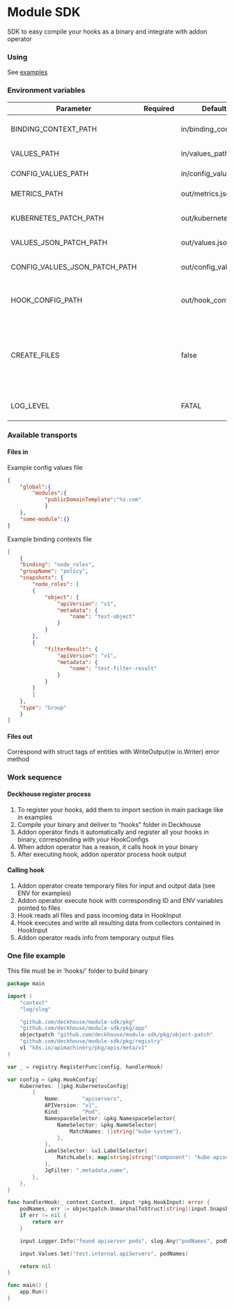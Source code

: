 # Module SDK
SDK to easy compile your hooks as a binary and integrate with addon operator

### Using

See [examples](https://github.com/deckhouse/module-sdk/tree/main/examples)

### Environment variables

| Parameter | Required | Default value | Description |
| --- | --- | --- | --- |
| BINDING_CONTEXT_PATH |  | in/binding_context.json | Path to binding context file |
| VALUES_PATH |  | in/values_path.json | Path to values file |
| CONFIG_VALUES_PATH |  | in/config_values_path.json | Path to config values file |
| METRICS_PATH |  | out/metrics.json | Path to metrics file |
| KUBERNETES_PATCH_PATH |  | out/kubernetes.json | Path to kubernetes patch file |
| VALUES_JSON_PATCH_PATH |  | out/values.json | Path to values patch file |
| CONFIG_VALUES_JSON_PATCH_PATH |  | out/config_values.json | Path to config values patch file |
| HOOK_CONFIG_PATH |  | out/hook_config.json | Path to dump hook configurations in file |
| CREATE_FILES |  | false | Allow hook to create files by himself (by default, waiting for addon operator to create) |
| LOG_LEVEL |  | FATAL | Log level (suppressed by default) |

### Available transports

#### Files in

Example config values file
```json
{
    "global":{
        "modules":{
            "publicDomainTemplate":"%s.com"
            }
    },
    "some-module":{}
}
```

Example binding contexts file
```json
[
	{
	"binding": "node_roles",
	"groupName": "policy",
	"snapshots": {
		"node_roles": [
		{
			"object": {
				"apiVersion": "v1",
				"metadata": {
					"name": "test-object"
				}
			}
		},
		{
			"filterResult": {
				"apiVersion": "v1",
				"metadata": {
					"name": "test-filter-result"
				}
			}
		}
		]
	},
	"type": "Group"
	}
]
```

#### Files out

Correspond with struct tags of entities with WriteOutput(w io.Writer) error method

### Work sequence

#### Deckhouse register process
1) To register your hooks, add them to import section in main package like in examples
2) Compile your binary and deliver to "hooks" folder in Deckhouse
3) Addon operator finds it automatically and register all your hooks in binary, corresponding with your HookConfigs
4) When addon operator has a reason, it calls hook in your binary 
5) After executing hook, addon operator process hook output

#### Calling hook
1) Addon operator create temporary files for input and output data (see ENV for examples)
2) Addon operator execute hook with corresponding ID and ENV variables pointed to files
3) Hook reads all files and pass incoming data in HookInput
4) Hook executes and write all resulting data from collectors contained in HookInput
5) Addon operator reads info from temporary output files


### One file example
This file must be in 'hooks/' folder to build binary

```go
package main

import (
	"context"
	"log/slog"

	"github.com/deckhouse/module-sdk/pkg"
	"github.com/deckhouse/module-sdk/pkg/app"
	objectpatch "github.com/deckhouse/module-sdk/pkg/object-patch"
	"github.com/deckhouse/module-sdk/pkg/registry"
	v1 "k8s.io/apimachinery/pkg/apis/meta/v1"
)

var _ = registry.RegisterFunc(config, handlerHook)

var config = &pkg.HookConfig{
	Kubernetes: []pkg.KubernetesConfig{
		{
			Name:       "apiservers",
			APIVersion: "v1",
			Kind:       "Pod",
			NamespaceSelector: &pkg.NamespaceSelector{
				NameSelector: &pkg.NameSelector{
					MatchNames: []string{"kube-system"},
				},
			},
			LabelSelector: &v1.LabelSelector{
				MatchLabels: map[string]string{"component": "kube-apiserver"},
			},
			JqFilter: ".metadata.name",
		},
	},
}

func handlerHook(_ context.Context, input *pkg.HookInput) error {
	podNames, err := objectpatch.UnmarshalToStruct[string](input.Snapshots, "apiservers")
	if err != nil {
		return err
	}

	input.Logger.Info("found apiserver pods", slog.Any("podNames", podNames))

	input.Values.Set("test.internal.apiServers", podNames)

	return nil
}

func main() {
	app.Run()
}
```